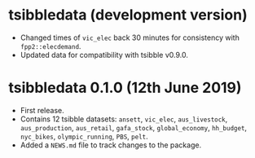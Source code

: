 # tsibbledata (development version)

* Changed times of `vic_elec` back 30 minutes for consistency with `fpp2::elecdemand`.
* Updated data for compatibility with tsibble v0.9.0.

# tsibbledata 0.1.0 (12th June 2019)

* First release.
* Contains 12 tsibble datasets: `ansett`, `vic_elec`, `aus_livestock`, `aus_production`, `aus_retail`, `gafa_stock`, `global_economy`, `hh_budget`, `nyc_bikes`, `olympic_running`, `PBS`, `pelt`.
* Added a `NEWS.md` file to track changes to the package.
